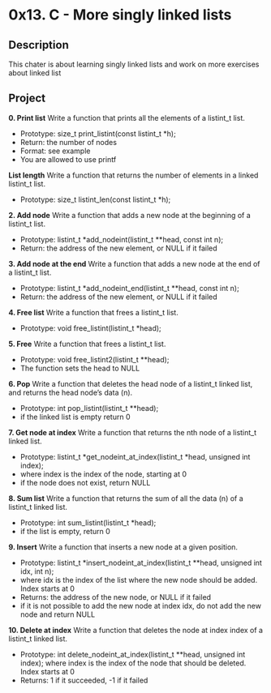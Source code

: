 # 0x13. C - More singly linked lists

## Description

This chater is about learning singly linked lists and work on more exercises about 
linked list

## Project

**0. Print list**
Write a function that prints all the elements of a listint_t list.

* Prototype: size_t print_listint(const listint_t *h);
* Return: the number of nodes
* Format: see example
* You are allowed to use printf

**List length**
Write a function that returns the number of elements in a linked listint_t list.

* Prototype: size_t listint_len(const listint_t *h);

**2. Add node**
Write a function that adds a new node at the beginning of a listint_t list.

* Prototype: listint_t *add_nodeint(listint_t **head, const int n);
* Return: the address of the new element, or NULL if it failed

**3. Add node at the end**
Write a function that adds a new node at the end of a listint_t list.

* Prototype: listint_t *add_nodeint_end(listint_t **head, const int n);
* Return: the address of the new element, or NULL if it failed

**4. Free list**
Write a function that frees a listint_t list.

* Prototype: void free_listint(listint_t *head);

**5. Free**
Write a function that frees a listint_t list.

* Prototype: void free_listint2(listint_t **head);
* The function sets the head to NULL

**6. Pop**
Write a function that deletes the head node of a listint_t linked list, and returns the head node’s data (n).

* Prototype: int pop_listint(listint_t **head);
* if the linked list is empty return 0

**7. Get node at index**
Write a function that returns the nth node of a listint_t linked list.

* Prototype: listint_t *get_nodeint_at_index(listint_t *head, unsigned int index);
* where index is the index of the node, starting at 0
* if the node does not exist, return NULL

**8. Sum list**
Write a function that returns the sum of all the data (n) of a listint_t linked list.

* Prototype: int sum_listint(listint_t *head);
* if the list is empty, return 0

**9. Insert**
Write a function that inserts a new node at a given position.

* Prototype: listint_t *insert_nodeint_at_index(listint_t **head, unsigned int idx, int n);
* where idx is the index of the list where the new node should be added. Index starts at 0
* Returns: the address of the new node, or NULL if it failed
* if it is not possible to add the new node at index idx, do not add the new node and return NULL

**10. Delete at index**
Write a function that deletes the node at index index of a listint_t linked list.

* Prototype: int delete_nodeint_at_index(listint_t **head, unsigned int index);
where index is the index of the node that should be deleted. Index starts at 0
* Returns: 1 if it succeeded, -1 if it failed